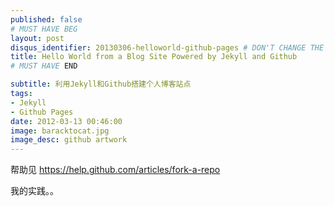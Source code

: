 ```yaml
---
published: false
# MUST HAVE BEG
layout: post
disqus_identifier: 20130306-helloworld-github-pages # DON'T CHANGE THE VALUE ONCE SET
title: Hello World from a Blog Site Powered by Jekyll and Github
# MUST HAVE END

subtitle: 利用Jekyll和Github搭建个人博客站点
tags: 
- Jekyll
- Github Pages
date: 2012-03-13 00:46:00
image: baracktocat.jpg
image_desc: github artwork
---
```



帮助见  https://help.github.com/articles/fork-a-repo


我的实践。。
